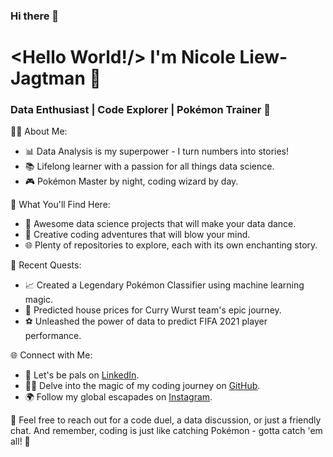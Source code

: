 ### Hi there 👋

<!-- Hey there, welcome to my coding playground! 👋 -->

# <Hello World!/> I'm Nicole Liew-Jagtman 🚀

### Data Enthusiast | Code Explorer | Pokémon Trainer 🌟

👩‍💻 About Me:
- 📊 Data Analysis is my superpower - I turn numbers into stories!
- 📚 Lifelong learner with a passion for all things data science.
- 🎮 Pokémon Master by night, coding wizard by day.

🌟 What You'll Find Here:
- 🤖 Awesome data science projects that will make your data dance.
- 🎨 Creative coding adventures that will blow your mind.
- 🌐 Plenty of repositories to explore, each with its own enchanting story.

🚀 Recent Quests:
- 📈 Created a Legendary Pokémon Classifier using machine learning magic.
- 🏡 Predicted house prices for Curry Wurst team's epic journey.
- ⚽ Unleashed the power of data to predict FIFA 2021 player performance.

🌐 Connect with Me:
- 👋 Let's be pals on [LinkedIn](https://www.linkedin.com/in/tzeyeenliew/).
- 🧙‍♀️ Delve into the magic of my coding journey on [GitHub](https://github.com/tzeyeenliew).
- 🌍 Follow my global escapades on [Instagram](https://www.instagram.com/data_wanderlust/).

💌 Feel free to reach out for a code duel, a data discussion, or just a friendly chat. And remember, coding is just like catching Pokémon - gotta catch 'em all! 🌟

<!-- Thanks for stopping by! Have a magical day! 🌈 -->

